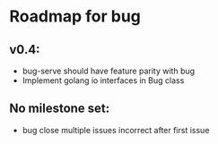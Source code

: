 # Roadmap for bug

## v0.4:
- bug-serve should have feature parity with bug
- Implement golang io interfaces in Bug class

## No milestone set:
- bug close multiple issues incorrect after first issue
